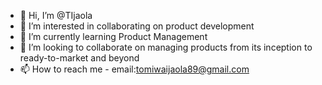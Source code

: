 - 👋 Hi, I’m @TIjaola
- 👀 I’m interested in collaborating on product development 
- 🌱 I’m currently learning Product Management 
- 💞️ I’m looking to collaborate on managing products from its inception to ready-to-market and beyond 
- 📫 How to reach me - email:tomiwaijaola89@gmail.com

<!---
TIjaola/TIjaola is a ✨ special ✨ repository because its `README.md` (this file) appears on your GitHub profile.
You can click the Preview link to take a look at your changes.
--->
